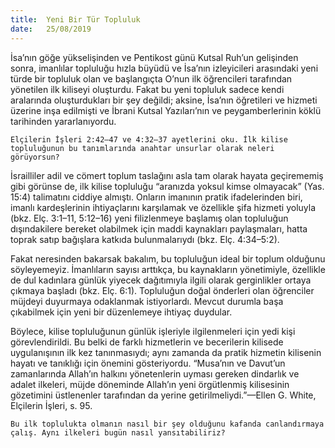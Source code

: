 ```yaml
---
title:  Yeni Bir Tür Topluluk
date:   25/08/2019
---
```


İsa’nın göğe yükselişinden ve Pentikost günü Kutsal Ruh’un gelişinden sonra, imanlılar topluluğu hızla büyüdü ve İsa’nın izleyicileri arasındaki yeni türde bir topluluk olan ve başlangıçta O’nun ilk öğrencileri tarafından yönetilen ilk kiliseyi oluşturdu. Fakat bu yeni topluluk sadece kendi aralarında oluşturdukları bir şey değildi; aksine, İsa’nın öğretileri ve hizmeti üzerine inşa edilmişti ve İbrani Kutsal Yazıları’nın ve peygamberlerinin köklü tarihinden yararlanıyordu.

`Elçilerin İşleri 2:42–47 ve 4:32–37 ayetlerini oku. İlk kilise topluluğunun bu tanımlarında anahtar unsurlar olarak neleri görüyorsun?`

İsrailliler adil ve cömert toplum taslağını asla tam olarak hayata geçirememiş gibi görünse de, ilk kilise topluluğu “aranızda yoksul kimse olmayacak” (Yas. 15:4) talimatını ciddiye almıştı. Onların imanının pratik ifadelerinden biri, imanlı kardeşlerinin ihtiyaçlarını karşılamak ve özellikle şifa hizmeti yoluyla (bkz. Elç. 3:1–11, 5:12–16) yeni filizlenmeye başlamış olan topluluğun dışındakilere bereket olabilmek için maddi kaynakları paylaşmaları, hatta toprak satıp bağışlara katkıda bulunmalarıydı (bkz. Elç. 4:34–5:2).

Fakat neresinden bakarsak bakalım, bu topluluğun ideal bir toplum olduğunu söyleyemeyiz. İmanlıların sayısı arttıkça, bu kaynakların yönetimiyle, özellikle de dul kadınlara günlük yiyecek dağıtımıyla ilgili olarak gerginlikler ortaya çıkmaya başladı (bkz. Elç. 6:1). Topluluğun doğal önderleri olan öğrenciler müjdeyi duyurmaya odaklanmak istiyorlardı. Mevcut durumla başa çıkabilmek için yeni bir düzenlemeye ihtiyaç duydular.

Böylece, kilise topluluğunun günlük işleriyle ilgilenmeleri için yedi kişi görevlendirildi. Bu belki de farklı hizmetlerin ve becerilerin kilisede uygulanışının ilk kez tanınmasıydı; aynı zamanda da pratik hizmetin kilisenin hayatı ve tanıklığı için önemini gösteriyordu. “Musa’nın ve  Davut’un zamanlarında Allah’ın halkını yönetenlerin uyması gereken dindarlık ve adalet ilkeleri, müjde döneminde Allah’ın yeni örgütlenmiş kilisesinin gözetimini üstlenenler tarafından da yerine getirilmeliydi.”—Ellen G. White, Elçilerin İşleri, s. 95.

`Bu ilk toplulukta olmanın nasıl bir şey olduğunu kafanda canlandırmaya çalış. Aynı ilkeleri bugün nasıl yansıtabiliriz?`